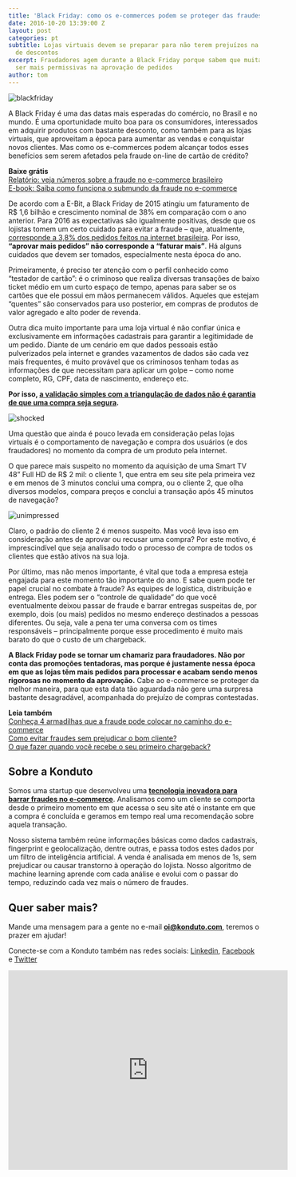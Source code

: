 ```yaml
---
title: 'Black Friday: como os e-commerces podem se proteger das fraudes?'
date: 2016-10-20 13:39:00 Z
layout: post
categories: pt
subtitle: Lojas virtuais devem se preparar para não terem prejuízos na sexta-feira
  de descontos
excerpt: Fraudadores agem durante a Black Friday porque sabem que muitas lojas devem
  ser mais permissivas na aprovação de pedidos
author: tom
---
```


![blackfriday](/images/161020-blackfriday.png)

A Black Friday é uma das datas mais esperadas do comércio, no Brasil e no mundo. É uma oportunidade muito boa para os consumidores, interessados em adquirir produtos com bastante desconto, como também para as lojas virtuais, que aproveitam a época para aumentar as vendas e conquistar novos clientes. Mas como os e-commerces podem alcançar todos esses benefícios sem serem afetados pela fraude on-line de cartão de crédito?

**Baixe grátis**  
[Relatório: veja números sobre a fraude no e-commerce brasileiro](http://ebooks.konduto.com/raio-x-da-fraude-2016-1semestre?utm_source=konduto&utm_medium=blog&utm_campaign=conteudo-bf16)  
[E-book: Saiba como funciona o submundo da fraude no e-commerce](http://ebooks.konduto.com/submundo-da-fraude?utm_source=konduto&utm_medium=blog&utm_campaign=conteudo-bf16)

De acordo com a E-Bit, a Black Friday de 2015 atingiu um faturamento de R$ 1,6 bilhão e crescimento nominal de 38% em comparação com o ano anterior. Para 2016 as expectativas são igualmente positivas, desde que os lojistas tomem um certo cuidado para evitar a fraude – que, atualmente, [corresponde a 3,8% dos pedidos feitos na internet brasileira](http://ebooks.konduto.com/raio-x-da-fraude?utm_source=konduto&utm_medium=blog&utm_campaign=conteudo-bf16). Por isso, **“aprovar mais pedidos” não corresponde a “faturar mais”**. Há alguns cuidados que devem ser tomados, especialmente nesta época do ano.

Primeiramente, é preciso ter atenção com o perfil conhecido como “testador de cartão”: é o criminoso que realiza diversas transações de baixo ticket médio em um curto espaço de tempo, apenas para saber se os cartões que ele possui em mãos permanecem válidos. Aqueles que estejam “quentes” são conservados para uso posterior, em compras de produtos de valor agregado e alto poder de revenda. 

Outra dica muito importante para uma loja virtual é não confiar única e exclusivamente em informações cadastrais para garantir a legitimidade de um pedido. Diante de um cenário em que dados pessoais estão pulverizados pela internet e grandes vazamentos de dados são cada vez mais frequentes, é muito provável que os criminosos tenham todas as informações de que necessitam para aplicar um golpe – como nome completo, RG, CPF, data de nascimento, endereço etc. 

**Por isso, [a validação simples com a triangulação de dados não é garantia de que uma compra seja segura](https://blog.konduto.com/pt/2014/10/porque-checar-apenas-nome-e-cpf-ja-nao-e-suficiente-na-analise-manual/?utm_source=konduto&utm_medium=blog&utm_campaign=conteudo-bf16).**

![shocked](/images/161020-shocked.gif)

Uma questão que ainda é pouco levada em consideração pelas lojas virtuais é o comportamento de navegação e compra dos usuários (e dos fraudadores) no momento da compra de um produto pela internet.

O que parece mais suspeito no momento da aquisição de uma Smart TV 48” Full HD de R$ 2 mil: o cliente 1, que entra em seu site pela primeira vez e em menos de 3 minutos conclui uma compra, ou o cliente 2, que olha diversos modelos, compara preços e conclui a transação após 45 minutos de navegação?

![unimpressed](/images/161020-unimpressed.gif)

Claro, o padrão do cliente 2 é menos suspeito. Mas você leva isso em consideração antes de aprovar ou recusar uma compra? Por este motivo, é imprescindível que seja analisado todo o processo de compra de todos os clientes que estão ativos na sua loja.

Por último, mas não menos importante, é vital que toda a empresa esteja engajada para este momento tão importante do ano. E sabe quem pode ter papel crucial no combate à fraude? As equipes de logística, distribuição e entrega. Eles podem ser o “controle de qualidade” do que você eventualmente deixou passar de fraude e barrar entregas suspeitas de, por exemplo, dois (ou mais) pedidos no mesmo endereço destinados a pessoas diferentes. Ou seja, vale a pena ter uma conversa com os times responsáveis – principalmente porque esse procedimento é muito mais barato do que o custo de um chargeback.

**A Black Friday pode se tornar um chamariz para fraudadores. Não por conta das promoções tentadoras, mas porque é justamente nessa época em que as lojas têm mais pedidos para processar e acabam sendo menos rigorosas no momento da aprovação.** Cabe ao e-commerce se proteger da melhor maneira, para que esta data tão aguardada não gere uma surpresa bastante desagradável, acompanhada do prejuízo de compras contestadas.

**Leia também**  
[Conheça 4 armadilhas que a fraude pode colocar no caminho do e-commerce](https://blog.konduto.com/pt/2016/04/armadilhas-da-fraude-no-ecommerce/?utm_source=konduto&utm_medium=blog&utm_campaign=conteudo-fraude-sp)  
[Como evitar fraudes sem prejudicar o bom cliente?](https://blog.konduto.com/pt/2015/12/analise-tempo-real-fraude-x-delivery-o-que-fazer/?utm_source=konduto&utm_medium=blog&utm_campaign=conteudo-fraude-sp)  
[O que fazer quando você recebe o seu primeiro chargeback?](https://blog.konduto.com/pt/2014/09/o-que-fazer-quando-recebe-o-primeiro-chargeback/?utm_source=konduto&utm_medium=blog&utm_campaign=conteudo-fraude-sp)

## Sobre a Konduto

Somos uma startup que desenvolveu uma **[tecnologia inovadora para barrar fraudes no e-commerce](http://konduto.com/?utm_source=konduto&utm_medium=blog&utm_campaign=conteudo)**. Analisamos como um cliente se comporta desde o primeiro momento em que acessa o seu site até o instante em que a compra é concluída e geramos em tempo real uma recomendação sobre aquela transação.

Nosso sistema também reúne informações básicas como dados cadastrais, fingerprint e geolocalização, dentre outras, e passa todos estes dados por um filtro de inteligência artificial. A venda é analisada em menos de 1s, sem prejudicar ou causar transtorno à operação do lojista. Nosso algoritmo de machine learning aprende com cada análise e evolui com o passar do tempo, reduzindo cada vez mais o número de fraudes.
 
## Quer saber mais? 

Mande uma mensagem para a gente no e-mail **oi@konduto.com**, teremos o prazer em ajudar!    	
 
Conecte-se com a Konduto também nas redes sociais: [Linkedin](https://www.linkedin.com/company/konduto), [Facebook](https://www.facebook.com/konduto) e [Twitter](https://twitter.com/Konduto_) 
 
<iframe src="https://www.facebook.com/plugins/video.php?href=https%3A%2F%2Fwww.facebook.com%2Fkonduto%2Fvideos%2F613187352119217%2F&show_text=1&width=560" width="560" height="400" style="border:none;overflow:hidden" scrolling="no" frameborder="0" allowTransparency="true"></iframe>

